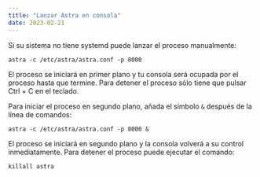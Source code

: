 ```yaml
---
title: "Lanzar Astra en consola"
date: 2023-02-21
---
```


Si su sistema no tiene systemd puede lanzar el proceso manualmente:

```
astra -c /etc/astra/astra.conf -p 8000
```

El proceso se iniciará en primer plano y tu consola será ocupada por el proceso hasta que termine. Para detener el proceso sólo tiene que pulsar Ctrl + C en el teclado.

Para iniciar el proceso en segundo plano, añada el símbolo `&` después de la línea de comandos:

```
astra -c /etc/astra/astra.conf -p 8000 &
```

El proceso se iniciará en segundo plano y la consola volverá a su control inmediatamente. Para detener el proceso puede ejecutar el comando:

```
killall astra
```
